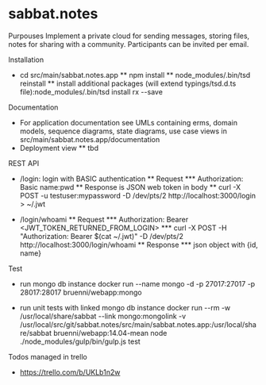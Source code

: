 # sabbat.notes

Purpouses
Implement a private cloud for sending messages, storing files, notes for sharing with a community. Participants can be invited per email.

Installation
* cd src/main/sabbat.notes.app
** npm install
** node_modules/.bin/tsd reinstall
** install additional packages (will extend typings/tsd.d.ts file):node_modules/.bin/tsd install rx --save

Documentation
* For application documentation see UMLs containing erms, domain models, sequence diagrams, state diagrams, use case views
  in src/main/sabbat.notes.app/documentation
* Deployment view
** tbd

REST API

* /login: login with BASIC authentication
** Request
*** Authorization: Basic name:pwd
** Response is JSON web token in body
** curl -X POST -u testuser:mypassword -D /dev/pts/2 http://localhost:3000/login > ~/.jwt

* /login/whoami
** Request
*** Authorization: Bearer <JWT_TOKEN_RETURNED_FROM_LOGIN>
*** curl -X POST -H "Authorization: Bearer $(cat ~/.jwt)" -D /dev/pts/2 http://localhost:3000/login/whoami
** Response
*** json object with {id, name}

Test
* run mongo db instance
  docker run --name mongo -d -p 27017:27017 -p 28017:28017 bruenni/webapp:mongo

* run unit tests with linked mongo db instance
  docker run --rm -w /usr/local/share/sabbat --link mongo:mongolink -v /usr/local/src/git/sabbat.notes/src/main/sabbat.notes.app:/usr/local/share/sabbat bruenni/webapp:14.04-mean  node ./node_modules/gulp/bin/gulp.js test


Todos managed in trello
* https://trello.com/b/UKLb1n2w
